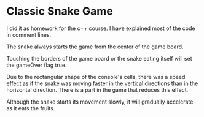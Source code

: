 # Classic Snake Game
I did it as homework for the c++ course.
I have explained most of the code in comment lines.

The snake always starts the game from the center of the game board.

Touching the borders of the game board or the snake eating itself will set the gameOver flag true.

Due to the rectangular shape of the console's cells, there was a speed effect as if the snake was moving faster in the vertical directions than in the horizontal direction. There is a part in the game that reduces this effect.

Although the snake starts its movement slowly, it will gradually accelerate as it eats the fruits.
